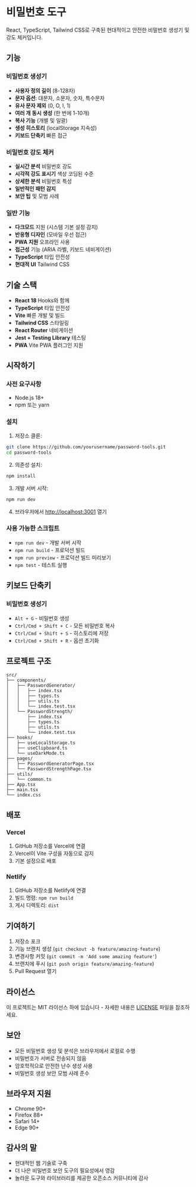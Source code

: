 # 비밀번호 도구

React, TypeScript, Tailwind CSS로 구축된 현대적이고 안전한 비밀번호 생성기 및 강도 체커입니다.

## 기능

### 비밀번호 생성기

- **사용자 정의 길이** (8-128자)
- **문자 옵션**: 대문자, 소문자, 숫자, 특수문자
- **유사 문자 제외** (0, O, l, 1)
- **여러 개 동시 생성** (한 번에 1-10개)
- **복사 기능** (개별 및 일괄)
- **생성 히스토리** (localStorage 지속성)
- **키보드 단축키** 빠른 접근

### 비밀번호 강도 체커

- **실시간 분석** 비밀번호 강도
- **시각적 강도 표시기** 색상 코딩된 수준
- **상세한 분석** 비밀번호 특성
- **일반적인 패턴 감지**
- **보안 팁** 및 모범 사례

### 일반 기능

- **다크모드** 지원 (시스템 기본 설정 감지)
- **반응형 디자인** (모바일 우선 접근)
- **PWA 지원** 오프라인 사용
- **접근성** 기능 (ARIA 라벨, 키보드 네비게이션)
- **TypeScript** 타입 안전성
- **현대적 UI** Tailwind CSS

## 기술 스택

- **React 18** Hooks와 함께
- **TypeScript** 타입 안전성
- **Vite** 빠른 개발 및 빌드
- **Tailwind CSS** 스타일링
- **React Router** 네비게이션
- **Jest + Testing Library** 테스팅
- **PWA** Vite PWA 플러그인 지원

## 시작하기

### 사전 요구사항

- Node.js 18+
- npm 또는 yarn

### 설치

1. 저장소 클론:

```bash
git clone https://github.com/yourusername/password-tools.git
cd password-tools
```

2. 의존성 설치:

```bash
npm install
```

3. 개발 서버 시작:

```bash
npm run dev
```

4. 브라우저에서 [http://localhost:3001](http://localhost:3001) 열기

### 사용 가능한 스크립트

- `npm run dev` - 개발 서버 시작
- `npm run build` - 프로덕션 빌드
- `npm run preview` - 프로덕션 빌드 미리보기
- `npm test` - 테스트 실행

## 키보드 단축키

### 비밀번호 생성기

- `Alt + G` - 비밀번호 생성
- `Ctrl/Cmd + Shift + C` - 모든 비밀번호 복사
- `Ctrl/Cmd + Shift + S` - 히스토리에 저장
- `Ctrl/Cmd + Shift + R` - 옵션 초기화

## 프로젝트 구조

```
src/
├── components/
│   ├── PasswordGenerator/
│   │   ├── index.tsx
│   │   ├── types.ts
│   │   ├── utils.ts
│   │   └── index.test.tsx
│   └── PasswordStrength/
│       ├── index.tsx
│       ├── types.ts
│       ├── utils.ts
│       └── index.test.tsx
├── hooks/
│   ├── useLocalStorage.ts
│   ├── useClipboard.ts
│   └── useDarkMode.ts
├── pages/
│   ├── PasswordGeneratorPage.tsx
│   └── PasswordStrengthPage.tsx
├── utils/
│   └── common.ts
├── App.tsx
├── main.tsx
└── index.css
```

## 배포

### Vercel

1. GitHub 저장소를 Vercel에 연결
2. Vercel이 Vite 구성을 자동으로 감지
3. 기본 설정으로 배포

### Netlify

1. GitHub 저장소를 Netlify에 연결
2. 빌드 명령: `npm run build`
3. 게시 디렉토리: `dist`

## 기여하기

1. 저장소 포크
2. 기능 브랜치 생성 (`git checkout -b feature/amazing-feature`)
3. 변경사항 커밋 (`git commit -m 'Add some amazing feature'`)
4. 브랜치에 푸시 (`git push origin feature/amazing-feature`)
5. Pull Request 열기

## 라이선스

이 프로젝트는 MIT 라이선스 하에 있습니다 - 자세한 내용은 [LICENSE](LICENSE) 파일을 참조하세요.

## 보안

- 모든 비밀번호 생성 및 분석은 브라우저에서 로컬로 수행
- 비밀번호가 서버로 전송되지 않음
- 암호학적으로 안전한 난수 생성 사용
- 비밀번호 생성 보안 모범 사례 준수

## 브라우저 지원

- Chrome 90+
- Firefox 88+
- Safari 14+
- Edge 90+

## 감사의 말

- 현대적인 웹 기술로 구축
- 더 나은 비밀번호 보안 도구의 필요성에서 영감
- 놀라운 도구와 라이브러리를 제공한 오픈소스 커뮤니티에 감사
